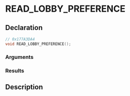 # READ_LOBBY_PREFERENCE

## Declaration
```cpp
// 0x177A3DA4
void READ_LOBBY_PREFERENCE();
```

### Arguments

### Results

## Description
